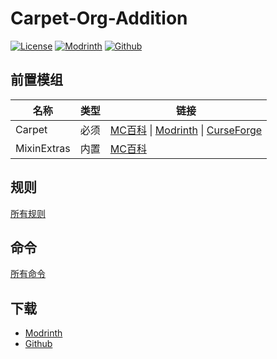 # Carpet-Org-Addition

[![License](https://img.shields.io/github/license/cdqtzrc/carpet-org-addition)](https://choosealicense.com/licenses/mit/)
[![Modrinth](https://img.shields.io/modrinth/dt/carpet-org-addition?color=00AF5C&label=Modrinth%20downloads&logo=modrinth)](https://modrinth.com/mod/carpet-org-addition)
[![Github](https://img.shields.io/github/downloads/cdqtzrc/carpet-org-addition/total?color=161616&label=Github%20downloads&logo=github)](https://github.com/cdqtzrc/Carpet-Org-Addition/releases)

## 前置模组

| 名称          | 类型 | 链接                                                                                                                                                                       |
|-------------|----|--------------------------------------------------------------------------------------------------------------------------------------------------------------------------|
| Carpet      | 必须 | [MC百科](https://www.mcmod.cn/class/2361.html) &#124; [Modrinth](https://modrinth.com/mod/carpet) &#124; [CurseForge](https://www.curseforge.com/minecraft/mc-mods/carpet) |
| MixinExtras | 内置 | [MC百科](https://www.mcmod.cn/class/12750.html)                                                                                                                            |

## 规则

[所有规则](docs/rules.md)

## 命令

[所有命令](docs/commands.md)

## 下载

- [Modrinth](https://modrinth.com/mod/carpet-org-addition)
- [Github](https://github.com/cdqtzrc/Carpet-Org-Addition/releases)